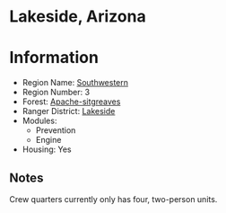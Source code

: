 
Lakeside, Arizona
=================
  
# Information  
* Region Name: [Southwestern]()  
* Region Number: 3  
* Forest: [Apache-sitgreaves](https://www.fs.usda.gov/asnf)  
* Ranger District: [Lakeside]()  
* Modules:  
  - Prevention  
  - Engine  
* Housing: Yes  
  
## Notes

Crew quarters currently only has four, two-person units.